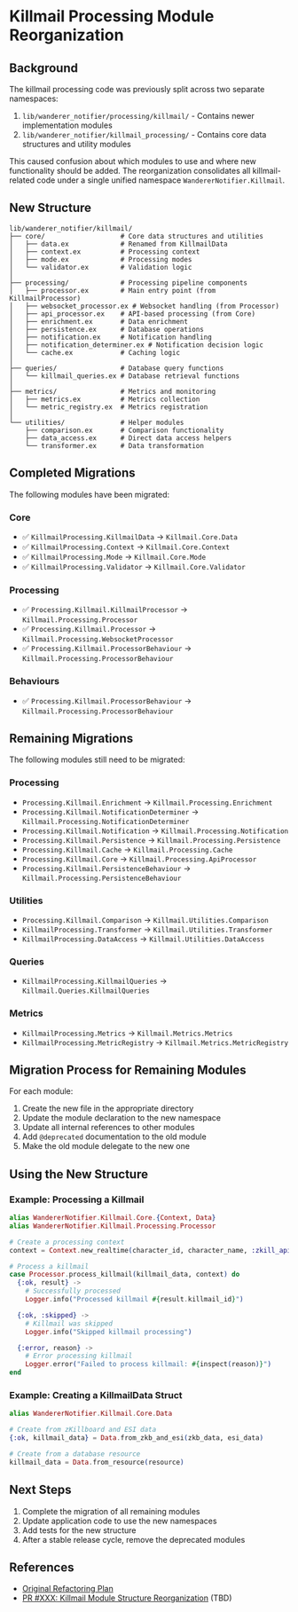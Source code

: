 # Killmail Processing Module Reorganization

## Background

The killmail processing code was previously split across two separate namespaces:

1. `lib/wanderer_notifier/processing/killmail/` - Contains newer implementation modules
2. `lib/wanderer_notifier/killmail_processing/` - Contains core data structures and utility modules

This caused confusion about which modules to use and where new functionality should be added. The reorganization consolidates all killmail-related code under a single unified namespace `WandererNotifier.Killmail`.

## New Structure

```
lib/wanderer_notifier/killmail/
├── core/                   # Core data structures and utilities
│   ├── data.ex             # Renamed from KillmailData
│   ├── context.ex          # Processing context
│   ├── mode.ex             # Processing modes
│   └── validator.ex        # Validation logic
│
├── processing/             # Processing pipeline components
│   ├── processor.ex        # Main entry point (from KillmailProcessor)
│   ├── websocket_processor.ex # Websocket handling (from Processor)
│   ├── api_processor.ex    # API-based processing (from Core)
│   ├── enrichment.ex       # Data enrichment
│   ├── persistence.ex      # Database operations
│   ├── notification.ex     # Notification handling
│   ├── notification_determiner.ex # Notification decision logic
│   └── cache.ex            # Caching logic
│
├── queries/                # Database query functions
│   └── killmail_queries.ex # Database retrieval functions
│
├── metrics/                # Metrics and monitoring
│   ├── metrics.ex          # Metrics collection
│   └── metric_registry.ex  # Metrics registration
│
└── utilities/              # Helper modules
    ├── comparison.ex       # Comparison functionality
    ├── data_access.ex      # Direct data access helpers
    └── transformer.ex      # Data transformation
```

## Completed Migrations

The following modules have been migrated:

### Core

- ✅ `KillmailProcessing.KillmailData` → `Killmail.Core.Data`
- ✅ `KillmailProcessing.Context` → `Killmail.Core.Context`
- ✅ `KillmailProcessing.Mode` → `Killmail.Core.Mode`
- ✅ `KillmailProcessing.Validator` → `Killmail.Core.Validator`

### Processing

- ✅ `Processing.Killmail.KillmailProcessor` → `Killmail.Processing.Processor`
- ✅ `Processing.Killmail.Processor` → `Killmail.Processing.WebsocketProcessor`
- ✅ `Processing.Killmail.ProcessorBehaviour` → `Killmail.Processing.ProcessorBehaviour`

### Behaviours

- ✅ `Processing.Killmail.ProcessorBehaviour` → `Killmail.Processing.ProcessorBehaviour`

## Remaining Migrations

The following modules still need to be migrated:

### Processing

- `Processing.Killmail.Enrichment` → `Killmail.Processing.Enrichment`
- `Processing.Killmail.NotificationDeterminer` → `Killmail.Processing.NotificationDeterminer`
- `Processing.Killmail.Notification` → `Killmail.Processing.Notification`
- `Processing.Killmail.Persistence` → `Killmail.Processing.Persistence`
- `Processing.Killmail.Cache` → `Killmail.Processing.Cache`
- `Processing.Killmail.Core` → `Killmail.Processing.ApiProcessor`
- `Processing.Killmail.PersistenceBehaviour` → `Killmail.Processing.PersistenceBehaviour`

### Utilities

- `Processing.Killmail.Comparison` → `Killmail.Utilities.Comparison`
- `KillmailProcessing.Transformer` → `Killmail.Utilities.Transformer`
- `KillmailProcessing.DataAccess` → `Killmail.Utilities.DataAccess`

### Queries

- `KillmailProcessing.KillmailQueries` → `Killmail.Queries.KillmailQueries`

### Metrics

- `KillmailProcessing.Metrics` → `Killmail.Metrics.Metrics`
- `KillmailProcessing.MetricRegistry` → `Killmail.Metrics.MetricRegistry`

## Migration Process for Remaining Modules

For each module:

1. Create the new file in the appropriate directory
2. Update the module declaration to the new namespace
3. Update all internal references to other modules
4. Add `@deprecated` documentation to the old module
5. Make the old module delegate to the new one

## Using the New Structure

### Example: Processing a Killmail

```elixir
alias WandererNotifier.Killmail.Core.{Context, Data}
alias WandererNotifier.Killmail.Processing.Processor

# Create a processing context
context = Context.new_realtime(character_id, character_name, :zkill_api)

# Process a killmail
case Processor.process_killmail(killmail_data, context) do
  {:ok, result} ->
    # Successfully processed
    Logger.info("Processed killmail #{result.killmail_id}")

  {:ok, :skipped} ->
    # Killmail was skipped
    Logger.info("Skipped killmail processing")

  {:error, reason} ->
    # Error processing killmail
    Logger.error("Failed to process killmail: #{inspect(reason)}")
end
```

### Example: Creating a KillmailData Struct

```elixir
alias WandererNotifier.Killmail.Core.Data

# Create from zKillboard and ESI data
{:ok, killmail_data} = Data.from_zkb_and_esi(zkb_data, esi_data)

# Create from a database resource
killmail_data = Data.from_resource(resource)
```

## Next Steps

1. Complete the migration of all remaining modules
2. Update application code to use the new namespaces
3. Add tests for the new structure
4. After a stable release cycle, remove the deprecated modules

## References

- [Original Refactoring Plan](killmail_pipeline_refactoring_plan.md)
- [PR #XXX: Killmail Module Structure Reorganization](#) (TBD)
